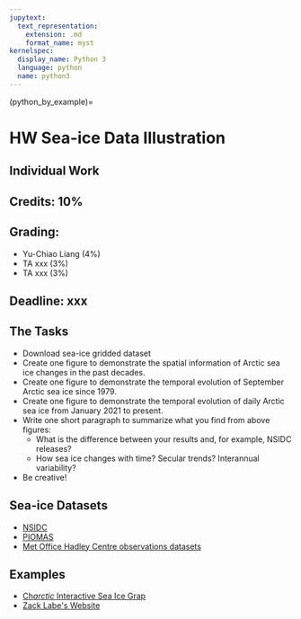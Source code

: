 ```yaml
---
jupytext:
  text_representation:
    extension: .md
    format_name: myst
kernelspec:
  display_name: Python 3
  language: python
  name: python3
---
```


(python_by_example)=

# HW Sea-ice Data Illustration

## Individual Work

## Credits: 10%

## Grading:
- Yu-Chiao Liang (4%)
- TA xxx (3%) 
- TA xxx (3%)

## Deadline: xxx

## The Tasks

- Download sea-ice gridded dataset
- Create one figure to demonstrate the spatial information of Arctic sea ice changes in the past decades.
- Create one figure to demonstrate the temporal evolution of September Arctic sea ice since 1979.
- Create one figure to demonstrate the temporal evolution of daily Arctic sea ice from January 2021 to present.
- Write one short paragraph to summarize what you find from above figures:
  - What is the difference between your results and, for example, NSIDC releases?
  - How sea ice changes with time? Secular trends? Interannual variability?
- Be creative!

## Sea-ice Datasets

- [NSIDC](https://nsidc.org/data/search/#keywords=sea+ice/sortKeys=score,,desc/facetFilters=%257B%257D/pageNumber=1/itemsPerPage=25)
- [PIOMAS](http://psc.apl.uw.edu/research/projects/arctic-sea-ice-volume-anomaly/data/model_grid)
- [Met Office Hadley Centre observations datasets](https://www.metoffice.gov.uk/hadobs/hadisst/data/download.html)

## Examples

- [Ch$arctic$ Interactive Sea Ice Grap](https://nsidc.org/arcticseaicenews/charctic-interactive-sea-ice-graph/)
- [Zack Labe's Website](https://sites.uci.edu/zlabe/arctic-sea-ice-figures/)


